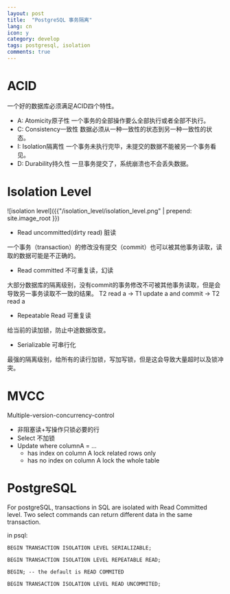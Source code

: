 ```yaml
---
layout: post
title:  "PostgreSQL 事务隔离"
lang: cn
icon: y
category: develop
tags: postgresql, isolation
comments: true
---
```


# ACID
一个好的数据库必须满足ACID四个特性。
- A: Atomicity原子性
一个事务的全部操作要么全部执行或者全部不执行。
- C: Consistency一致性
数据必须从一种一致性的状态到另一种一致性的状态。
- I: Isolation隔离性
一个事务未执行完毕，未提交的数据不能被另一个事务看见。
- D: Durability持久性
一旦事务提交了，系统崩溃也不会丢失数据。

# Isolation Level

![isolation level]({{"/isolation_level/isolation_level.png" | prepend: site.image_root }})

- Read uncommitted(dirty read) 脏读

一个事务（transaction）的修改没有提交（commit）也可以被其他事务读取，读取的数据可能是不正确的。
- Read committed 不可重复读，幻读

大部分数据库的隔离级别，没有commit的事务修改不可被其他事务读取，但是会导致另一事务读取不一致的结果。
T2 read a -> T1 update a and commit -> T2 read a
- Repeatable Read 可重复读

给当前的读加锁，防止中途数据改变。
- Serializable 可串行化

最强的隔离级别，给所有的读行加锁，写加写锁，但是这会导致大量超时以及锁冲突。

# MVCC
Multiple-version-concurrency-control
- 非阻塞读+写操作只锁必要的行
- Select 不加锁
- Update where columnA = ...
    - has index on column A lock related rows only
    - has no index on column A lock the whole table

# PostgreSQL
For postgreSQL, transactions in SQL are isolated with Read Committed level.
Two select commands can return different data in the same transaction.

in psql:

    BEGIN TRANSACTION ISOLATION LEVEL SERIALIZABLE;

    BEGIN TRANSACTION ISOLATION LEVEL REPEATABLE READ;

    BEGIN; -- the default is READ COMMITED

    BEGIN TRANSACTION ISOLATION LEVEL READ UNCOMMITED;

